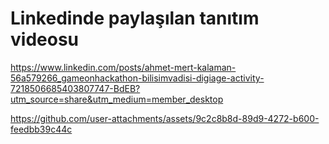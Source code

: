 # Linkedinde paylaşılan tanıtım videosu

https://www.linkedin.com/posts/ahmet-mert-kalaman-56a579266_gameonhackathon-bilisimvadisi-digiage-activity-7218506685403807747-BdEB?utm_source=share&utm_medium=member_desktop

https://github.com/user-attachments/assets/9c2c8b8d-89d9-4272-b600-feedbb39c44c
